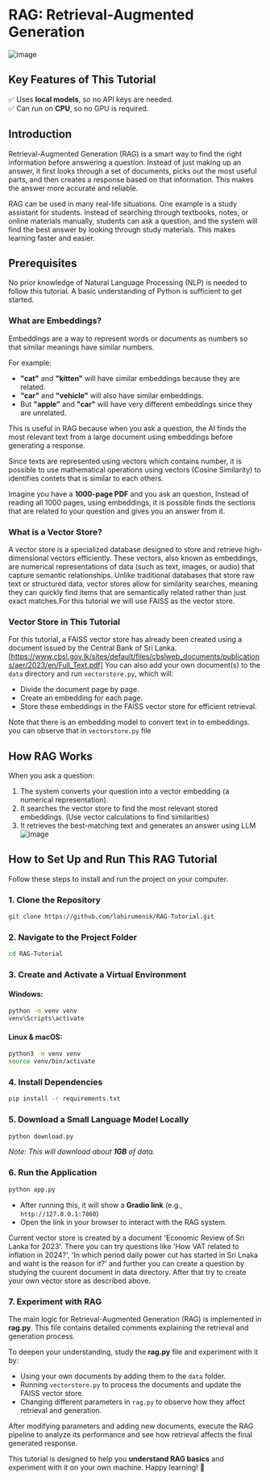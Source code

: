 # RAG: Retrieval-Augmented Generation

![image](https://github.com/user-attachments/assets/abccc18e-75c2-4acd-a1bd-46650aa2ea7e)

## Key Features of This Tutorial

✅ Uses **local models**, so no API keys are needed.  
✅ Can run on **CPU**, so no GPU is required.  

## Introduction

Retrieval-Augmented Generation (RAG) is a smart way to find the right information before answering a question. Instead of just making up an answer, it first looks through a set of documents, picks out the most useful parts, and then creates a response based on that information. This makes the answer more accurate and reliable.

RAG can be used in many real-life situations. One example is a study assistant for students. Instead of searching through textbooks, notes, or online materials manually, students can ask a question, and the system will find the best answer by looking through study materials. This makes learning faster and easier.

## Prerequisites

No prior knowledge of Natural Language Processing (NLP) is needed to follow this tutorial. A basic understanding of Python is sufficient to get started.

### What are Embeddings?

Embeddings are a way to represent words or documents as numbers so that similar meanings have similar numbers.

For example:

- **"cat"** and **"kitten"** will have similar embeddings because they are related.
- **"car"** and **"vehicle"** will also have similar embeddings.
- But **"apple"** and **"car"** will have very different embeddings since they are unrelated.

This is useful in RAG because when you ask a question, the AI finds the most relevant text from a large document using embeddings before generating a response.

Since texts are represented using vectors which contains number, it is possible to use mathematical operations using vectors (Cosine Similarity) to identifies contets that is similar to each others.

Imagine you have a **1000-page PDF** and you ask an question, Instead of reading all 1000 pages, using embeddings, it is possible finds the sections that are related to your question and gives you an answer from it.


### What is a Vector Store?

A vector store is a specialized database designed to store and retrieve high-dimensional vectors efficiently. These vectors, also known as embeddings, are numerical representations of data (such as text, images, or audio) that capture semantic relationships. Unlike traditional databases that store raw text or structured data, vector stores allow for similarity searches, meaning they can quickly find items that are semantically related rather than just exact matches.For this tutorial we will use FAISS as the vector store. 

### Vector Store in This Tutorial

For this tutorial, a FAISS vector store has already been created using a document issued by the Central Bank of Sri Lanka. [https://www.cbsl.gov.lk/sites/default/files/cbslweb_documents/publications/aer/2023/en/Full_Text.pdf] 
You can also add your own document(s) to the `data` directory and run `vectorstore.py`, which will:

- Divide the document page by page.
- Create an embedding for each page.
- Store these embeddings in the FAISS vector store for efficient retrieval.

Note that there is an embedding model to convert text in to embeddings. you can observe that in `vectorstore.py` file


## How RAG Works

When you ask a question:

1. The system converts your question into a vector embedding (a numerical representation).
2. It searches the vector store to find the most relevant stored embeddings. (Use vector calculations to find similarities)
3. It retrieves the best-matching text and generates an answer using LLM
![image](https://github.com/user-attachments/assets/841af4ba-a027-405c-8a03-1eff546f71ca)

## How to Set Up and Run This RAG Tutorial

Follow these steps to install and run the project on your computer.

### 1. Clone the Repository

```bash
git clone https://github.com/lahirumenik/RAG-Tutorial.git
```

### 2. Navigate to the Project Folder

```bash
cd RAG-Tutorial
```

### 3. Create and Activate a Virtual Environment

#### Windows:

```bash
python -m venv venv
venv\Scripts\activate
```

#### Linux & macOS:

```bash
python3 -m venv venv
source venv/bin/activate
```

### 4. Install Dependencies

```bash
pip install -r requirements.txt
```

### 5. Download a Small Language Model Locally

```bash
python download.py
```

*Note: This will download about **1GB** of data.*

### 6. Run the Application

```bash
python app.py
```

- After running this, it will show a **Gradio link** (e.g., `http://127.0.0.1:7860`)
- Open the link in your browser to interact with the RAG system.

Current vector store is created by a document 'Economic Review of Sri Lanka for 2023'. There you can try questions like 'How VAT related to inflation in 2024?', 'In which period daily power cut has started in Sri Lnaka and waht is the reason for it?' and further you can create a question by studying the cuurent document in data directory. After that try to create your own vector store as described above.

### 7. Experiment with RAG

The main logic for Retrieval-Augmented Generation (RAG) is implemented in **rag.py**. This file contains detailed comments explaining the retrieval and generation process.  

To deepen your understanding, study the **rag.py** file and experiment with it by:  
 
- Using your own documents by adding them to the `data` folder.  
- Running `vectorstore.py` to process the documents and update the FAISS vector store.
- Changing different parameters in `rag.py` to observe how they affect retrieval and generation. 

After modifying parameters and adding new documents, execute the RAG pipeline to analyze its performance and see how retrieval affects the final generated response.  
 
This tutorial is designed to help you **understand RAG basics** and experiment with it on your own machine. Happy learning! 🚀



